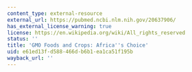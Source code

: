 ```yaml
---
content_type: external-resource
external_url: https://pubmed.ncbi.nlm.nih.gov/20637906/
has_external_license_warning: true
license: https://en.wikipedia.org/wiki/All_rights_reserved
status: ''
title: 'GMO Foods and Crops: Africa''s Choice'
uid: e61ed13f-d588-466d-b6b1-ea1ca51f195b
wayback_url: ''
---
```

